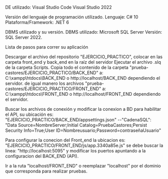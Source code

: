 DE utilizado:
Visual Studio Code
Visual Studio 2022

Versión del lenguaje de programación utilizado.
Lenguaje: C# 10
Plataforma/Framework: .NET 6

DBMS utilizado y su versión.
DBMS utilizado: Microsoft SQL Server
Versión: SQL Server 2022.

Lista de pasos para correr su aplicación

Descargar el archivo del repositorio "EJERCICIO_PRACTICO", colocar en las carpeta front_end y back_end en la raíz del servidor
Ejecutar el archivo .slq de la carpeta Scripts.
Copia todo el contenido de la carpeta "prueba-castores/EJERCICIO_PRACTICO/BACK_END" a: C:\xampp\htdocs\BACK_END o http://localhost/BACK_END dependiendo el servidor.
de igual manero los archivos "prueba-castores/EJERCICIO_PRACTICO/FRONT_END" a: C:\xampp\htdocs\FRONT_END o http://localhost/FRONT_END dependiendo el servidor.

Buscar los archivos de conexión y modificar la conexion a BD para habilitar el API, su ubicación es: "EJERCICIO_PRACTICO/BACK_END/appsettings.json"
--"CadenaSQL": "Data Source=NombreServer;Initial Catalog=PruebaCastores;Persist Security Info=True;User ID=Nombreusuario;Password=contraseñaUsuario"

Para configurar la conecion del Front_end la ubicacion es: "EJERCICIO_PRACTICO/FRONT_END/js/app.3340a85e.js"
se debe buscar la linea: "http://localhost:5095" y modificar los puertos apuntando a la configuracion del BACK_END (API).

Ir a la ruta "localhost/FRONT_END" o reemplazar "localhost" por el dominio que corresponda para realizar pruebas.
